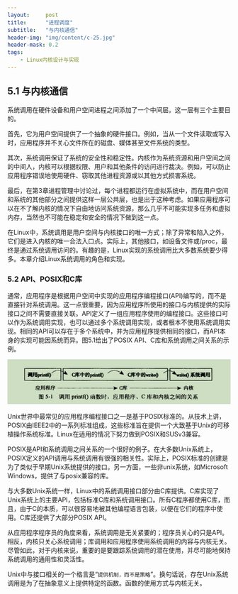 ```yaml
---
layout:     post
title:      "进程调度"
subtitle:   "与内核通信"
header-img: "img/content/c-25.jpg"
header-mask: 0.2
tags:
    - Linux内核设计与实现
---
```




## 5.1 与内核通信

​		系统调用在硬件设备和用户空间进程之间添加了一个中间层。这一层有三个主要目的。

​		首先，它为用户空间提供了一个抽象的硬件接口。例如，当从一个文件读取或写入时，应用程序并不关心文件所在的磁盘、媒体甚至文件系统的类型。

​		其次，系统调用保证了系统的安全性和稳定性。内核作为系统资源和用户空间之间的中间人，内核可以根据权限、用户和其他条件的访问进行裁决。例如，可以防止应用程序错误地使用硬件、窃取其他进程资源或以其他方式损害系统。

​		最后，在第3章进程管理中讨论过，每个进程都运行在虚拟系统中，而在用户空间和系统的其他部分之间提供这样一层公共层，也是出于这种考虑。如果应用程序可以在不了解内核的情况下自由地访问系统资源，那么几乎不可能实现多任务和虚拟内存，当然也不可能在稳定和安全的情况下做到这一点。

​		在Linux中，系统调用是用户空间与内核接口的唯一方式；除了异常和陷入之外，它们是进入内核的唯一合法入口点。实际上，其他接口，如设备文件或/proc，最终是通过系统调用访问的。有趣的是，Linux实现的系统调用比大多数系统要少得多。本章介绍Linux系统调用的角色和实现。

### 5.2 API、POSIX和C库

​		通常，应用程序是根据用户空间中实现的应用程序编程接口(API)编写的，而不是直接针对系统调用。这一点很重要，因为应用程序所使用的接口与内核提供的实际接口之间不需要直接关联。API定义了一组应用程序使用的编程接口。这些接口可以作为系统调用实现，也可以通过多个系统调用实现，或者根本不使用系统调用实现。相同的API可以存在于多个系统中，并为应用程序提供相同的接口，而API本身的实现可能因系统而异。图5.1给出了POSIX API、C库和系统调用之间关系的示例。

![image-20210628060353631](/img/assets/linuxkerner/image-20210628060353631.png)

​		Unix世界中最常见的应用程序编程接口之一是基于POSIX标准的。从技术上讲，POSIX由IEEE2中的一系列标准组成，这些标准旨在提供一个大致基于Unix的可移植操作系统标准。Linux在适用的情况下努力做到POSIX和SUSv3兼容。

​		POSIX是API和系统调用之间关系的一个很好的例子。在大多数Unix系统上，POSIX定义的API调用与系统调用有很强的相关性。实际上，POSIX标准的创建是为了类似于早期Unix系统提供的接口。另一方面，一些非unix系统，如Microsoft Windows，提供了与posix兼容的库。

​		与大多数Unix系统一样，Linux中的系统调用接口部分由C库提供。C库实现了Unix系统上的主要API，包括标准C库和系统调用接口。所有C程序都使用C库，而且，由于C的本质，可以很容易地被其他编程语言包装，以便在它们的程序中使用。C库还提供了大部分POSIX API。

​		从应用程序程序员的角度来看，系统调用是无关紧要的；程序员关心的只是API。相反，内核只关心系统调用；库调用和应用程序使用系统调用的内容与内核无关。尽管如此，对于内核来说，重要的是要跟踪系统调用的潜在使用，并尽可能地保持系统调用的通用性和灵活性。

​		Unix中与接口相关的一个格言是“`提供机制，而不是策略`”。换句话说，存在Unix系统调用是为了在抽象意义上提供特定的函数。函数的使用方式与内核无关。
